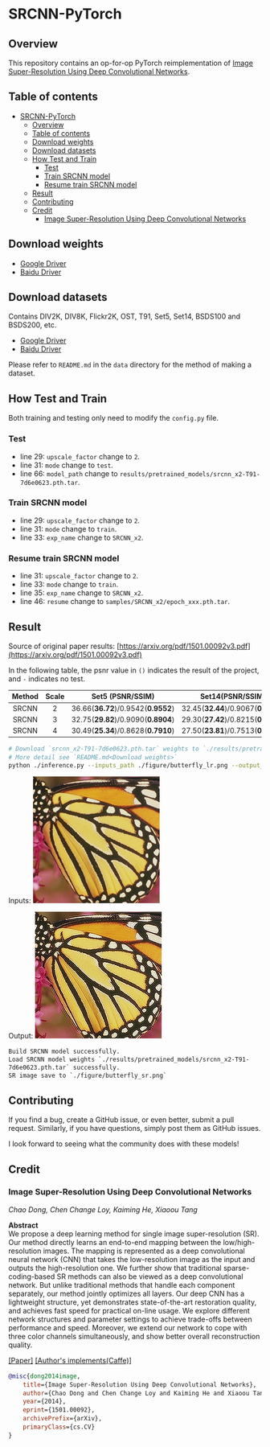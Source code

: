 # SRCNN-PyTorch

## Overview

This repository contains an op-for-op PyTorch reimplementation of [Image Super-Resolution Using Deep Convolutional Networks](https://arxiv.org/abs/1501.00092v3).

## Table of contents

- [SRCNN-PyTorch](#srcnn-pytorch)
    - [Overview](#overview)
    - [Table of contents](#table-of-contents)
    - [Download weights](#download-weights)
    - [Download datasets](#download-datasets)
    - [How Test and Train](#how-test-and-train)
      - [Test](#test)
      - [Train SRCNN model](#train-srcnn-model)
      - [Resume train SRCNN model](#resume-train-srcnn-model)
    - [Result](#result)
    - [Contributing](#contributing)
    - [Credit](#credit)
        - [Image Super-Resolution Using Deep Convolutional Networks](#image-super-resolution-using-deep-convolutional-networks)

## Download weights

- [Google Driver](https://drive.google.com/drive/folders/17ju2HN7Y6pyPK2CC_AqnAfTOe9_3hCQ8?usp=sharing)
- [Baidu Driver](https://pan.baidu.com/s/1yNs4rqIb004-NKEdKBJtYg?pwd=llot)

## Download datasets

Contains DIV2K, DIV8K, Flickr2K, OST, T91, Set5, Set14, BSDS100 and BSDS200, etc.

- [Google Driver](https://drive.google.com/drive/folders/1A6lzGeQrFMxPqJehK9s37ce-tPDj20mD?usp=sharing)
- [Baidu Driver](https://pan.baidu.com/s/1o-8Ty_7q6DiS3ykLU09IVg?pwd=llot)

Please refer to `README.md` in the `data` directory for the method of making a dataset.

## How Test and Train

Both training and testing only need to modify the `config.py` file. 

### Test

- line 29: `upscale_factor` change to `2`.
- line 31: `mode` change to `test`.
- line 66: `model_path` change to `results/pretrained_models/srcnn_x2-T91-7d6e0623.pth.tar`.

### Train SRCNN model

- line 29: `upscale_factor` change to `2`.
- line 31: `mode` change to `train`.
- line 33: `exp_name` change to `SRCNN_x2`.

### Resume train SRCNN model

- line 31: `upscale_factor` change to `2`.
- line 33: `mode` change to `train`.
- line 35: `exp_name` change to `SRCNN_x2`.
- line 46: `resume` change to `samples/SRCNN_x2/epoch_xxx.pth.tar`.

## Result

Source of original paper results: [https://arxiv.org/pdf/1501.00092v3.pdf](https://arxiv.org/pdf/1501.00092v3.pdf)

In the following table, the psnr value in `()` indicates the result of the project, and `-` indicates no test.

| Method | Scale |          Set5 (PSNR/SSIM)           |          Set14(PSNR/SSIM)           |     BSD200(PSNR/SSIM)      |
|:------:|:-----:|:-----------------------------------:|:-----------------------------------:|:--------------------------:|
| SRCNN  |   2   | 36.66(**36.72**)/0.9542(**0.9552**) | 32.45(**32.44**)/0.9067(**0.9066**) | 30.29(**-**)/0.8977(**-**) |
| SRCNN  |   3   | 32.75(**29.82**)/0.9090(**0.8904**) | 29.30(**27.42**)/0.8215(**0.8380**) | 27.18(**-**)/0.7971(**-**) |
| SRCNN  |   4   | 30.49(**25.34**)/0.8628(**0.7910**) | 27.50(**23.81**)/0.7513(**0.7366**) | 25.60(**-**)/0.7184(**-**) |

```bash
# Download `srcnn_x2-T91-7d6e0623.pth.tar` weights to `./results/pretrained_models`
# More detail see `README.md<Download weights>`
python ./inference.py --inputs_path ./figure/butterfly_lr.png --output_path ./figure/butterfly_sr.png --weights_path ./results/pretrained_models/srcnn_x2-T91-7d6e0623.pth.tar
```

Inputs: <span align="center"><img width="252" height="252" src="figure/butterfly_lr.png"/></span>

Output: <span align="center"><img width="252" height="252" src="figure/butterfly_sr.png"/></span>

```text
Build SRCNN model successfully.
Load SRCNN model weights `./results/pretrained_models/srcnn_x2-T91-7d6e0623.pth.tar` successfully.
SR image save to `./figure/butterfly_sr.png`
```

## Contributing

If you find a bug, create a GitHub issue, or even better, submit a pull request. Similarly, if you have questions, simply post them as GitHub issues.

I look forward to seeing what the community does with these models!

## Credit

### Image Super-Resolution Using Deep Convolutional Networks

_Chao Dong, Chen Change Loy, Kaiming He, Xiaoou Tang_ <br>

**Abstract** <br>
We propose a deep learning method for single image super-resolution (SR). Our method directly learns an end-to-end mapping between the
low/high-resolution images. The mapping is represented as a deep convolutional neural network (CNN)
that takes the low-resolution image as the input and outputs the high-resolution one. We further show that traditional sparse-coding-based SR methods
can also be viewed as a deep convolutional network. But unlike traditional methods that handle each component separately, our method jointly optimizes
all layers. Our deep CNN has a lightweight structure, yet demonstrates state-of-the-art restoration quality, and achieves fast speed for practical
on-line usage. We explore different network structures and parameter settings to achieve trade-offs between performance and speed. Moreover, we extend
our network to cope with three color channels simultaneously, and show better overall reconstruction quality.

[[Paper]](https://arxiv.org/pdf/1501.00092) [[Author's implements(Caffe)]](http://mmlab.ie.cuhk.edu.hk/projects/SRCNN/SRCNN_train.zip)

```bibtex
@misc{dong2014image,
    title={Image Super-Resolution Using Deep Convolutional Networks},
    author={Chao Dong and Chen Change Loy and Kaiming He and Xiaoou Tang},
    year={2014},
    eprint={1501.00092},
    archivePrefix={arXiv},
    primaryClass={cs.CV}
}
```
